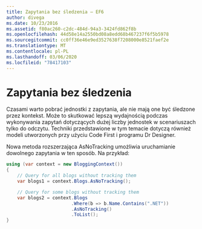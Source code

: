 ```yaml
---
title: Zapytania bez śledzenia — EF6
author: divega
ms.date: 10/23/2016
ms.assetid: f80ac260-c2dc-484d-94a3-3424fd862f8b
ms.openlocfilehash: 44d58e14a2550bd08a8edd68b467237f6f5b5978
ms.sourcegitcommit: cc0ff36e46e9ed3527638f7208000e8521faef2e
ms.translationtype: MT
ms.contentlocale: pl-PL
ms.lasthandoff: 03/06/2020
ms.locfileid: "78417103"
---
```

# <a name="no-tracking-queries"></a>Zapytania bez śledzenia
Czasami warto pobrać jednostki z zapytania, ale nie mają one być śledzone przez kontekst. Może to skutkować lepszą wydajnością podczas wykonywania zapytań dotyczących dużej liczby jednostek w scenariuszach tylko do odczytu. Techniki przedstawione w tym temacie dotyczą również modeli utworzonych przy użyciu Code First i programu Dr Designer.  

Nowa metoda rozszerzająca AsNoTracking umożliwia uruchamianie dowolnego zapytania w ten sposób. Na przykład:  

``` csharp
using (var context = new BloggingContext())
{
    // Query for all blogs without tracking them
    var blogs1 = context.Blogs.AsNoTracking();

    // Query for some blogs without tracking them
    var blogs2 = context.Blogs
                        .Where(b => b.Name.Contains(".NET"))
                        .AsNoTracking()
                        .ToList();
}
```  
